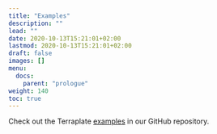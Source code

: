 ```yaml
---
title: "Examples"
description: ""
lead: ""
date: 2020-10-13T15:21:01+02:00
lastmod: 2020-10-13T15:21:01+02:00
draft: false
images: []
menu:
  docs:
    parent: "prologue"
weight: 140
toc: true
---
```


Check out the Terraplate [examples](https://github.com/verifa/terraplate/tree/main/examples) in our GitHub repository.
